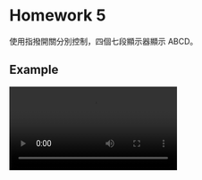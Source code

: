 # Homework 5

使用指撥開關分別控制，四個七段顯示器顯示 ABCD。

## Example 

<video src="C:\Users\Xaio\Desktop\Seminar\大二專題\Lab\Homework 5\Example.mp4"></video>

